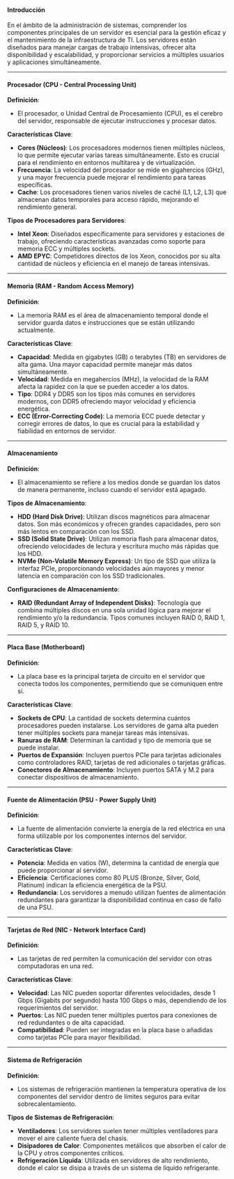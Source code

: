 
#### Introducción

En el ámbito de la administración de sistemas, comprender los componentes principales de un servidor es esencial para la gestión eficaz y el mantenimiento de la infraestructura de TI. Los servidores están diseñados para manejar cargas de trabajo intensivas, ofrecer alta disponibilidad y escalabilidad, y proporcionar servicios a múltiples usuarios y aplicaciones simultáneamente.

---

#### Procesador (CPU - Central Processing Unit)

**Definición**:
- El procesador, o Unidad Central de Procesamiento (CPU), es el cerebro del servidor, responsable de ejecutar instrucciones y procesar datos.

**Características Clave**:
- **Cores (Núcleos)**: Los procesadores modernos tienen múltiples núcleos, lo que permite ejecutar varias tareas simultáneamente. Esto es crucial para el rendimiento en entornos multitarea y de virtualización.
- **Frecuencia**: La velocidad del procesador se mide en gigahercios (GHz), y una mayor frecuencia puede mejorar el rendimiento para tareas específicas.
- **Cache**: Los procesadores tienen varios niveles de caché (L1, L2, L3) que almacenan datos temporales para acceso rápido, mejorando el rendimiento general.

**Tipos de Procesadores para Servidores**:
- **Intel Xeon**: Diseñados específicamente para servidores y estaciones de trabajo, ofreciendo características avanzadas como soporte para memoria ECC y múltiples sockets.
- **AMD EPYC**: Competidores directos de los Xeon, conocidos por su alta cantidad de núcleos y eficiencia en el manejo de tareas intensivas.

---

#### Memoria (RAM - Random Access Memory)

**Definición**:
- La memoria RAM es el área de almacenamiento temporal donde el servidor guarda datos e instrucciones que se están utilizando actualmente.

**Características Clave**:
- **Capacidad**: Medida en gigabytes (GB) o terabytes (TB) en servidores de alta gama. Una mayor capacidad permite manejar más datos simultáneamente.
- **Velocidad**: Medida en megahercios (MHz), la velocidad de la RAM afecta la rapidez con la que se pueden acceder a los datos.
- **Tipo**: DDR4 y DDR5 son los tipos más comunes en servidores modernos, con DDR5 ofreciendo mayor velocidad y eficiencia energética.
- **ECC (Error-Correcting Code)**: La memoria ECC puede detectar y corregir errores de datos, lo que es crucial para la estabilidad y fiabilidad en entornos de servidor.

---

#### Almacenamiento

**Definición**:
- El almacenamiento se refiere a los medios donde se guardan los datos de manera permanente, incluso cuando el servidor está apagado.

**Tipos de Almacenamiento**:
- **HDD (Hard Disk Drive)**: Utilizan discos magnéticos para almacenar datos. Son más económicos y ofrecen grandes capacidades, pero son más lentos en comparación con los SSD.
- **SSD (Solid State Drive)**: Utilizan memoria flash para almacenar datos, ofreciendo velocidades de lectura y escritura mucho más rápidas que los HDD.
- **NVMe (Non-Volatile Memory Express)**: Un tipo de SSD que utiliza la interfaz PCIe, proporcionando velocidades aún mayores y menor latencia en comparación con los SSD tradicionales.

**Configuraciones de Almacenamiento**:
- **RAID (Redundant Array of Independent Disks)**: Tecnología que combina múltiples discos en una sola unidad lógica para mejorar el rendimiento y/o la redundancia. Tipos comunes incluyen RAID 0, RAID 1, RAID 5, y RAID 10.

---

#### Placa Base (Motherboard)

**Definición**:
- La placa base es la principal tarjeta de circuito en el servidor que conecta todos los componentes, permitiendo que se comuniquen entre sí.

**Características Clave**:
- **Sockets de CPU**: La cantidad de sockets determina cuántos procesadores pueden instalarse. Los servidores de gama alta pueden tener múltiples sockets para manejar tareas más intensivas.
- **Ranuras de RAM**: Determinan la cantidad y tipo de memoria que se puede instalar.
- **Puertos de Expansión**: Incluyen puertos PCIe para tarjetas adicionales como controladores RAID, tarjetas de red adicionales o tarjetas gráficas.
- **Conectores de Almacenamiento**: Incluyen puertos SATA y M.2 para conectar dispositivos de almacenamiento.

---

#### Fuente de Alimentación (PSU - Power Supply Unit)

**Definición**:
- La fuente de alimentación convierte la energía de la red eléctrica en una forma utilizable por los componentes internos del servidor.

**Características Clave**:
- **Potencia**: Medida en vatios (W), determina la cantidad de energía que puede proporcionar al servidor.
- **Eficiencia**: Certificaciones como 80 PLUS (Bronze, Silver, Gold, Platinum) indican la eficiencia energética de la PSU.
- **Redundancia**: Los servidores a menudo utilizan fuentes de alimentación redundantes para garantizar la disponibilidad continua en caso de fallo de una PSU.

---

#### Tarjetas de Red (NIC - Network Interface Card)

**Definición**:
- Las tarjetas de red permiten la comunicación del servidor con otras computadoras en una red.

**Características Clave**:
- **Velocidad**: Las NIC pueden soportar diferentes velocidades, desde 1 Gbps (Gigabits por segundo) hasta 100 Gbps o más, dependiendo de los requerimientos del servidor.
- **Puertos**: Las NIC pueden tener múltiples puertos para conexiones de red redundantes o de alta capacidad.
- **Compatibilidad**: Pueden ser integradas en la placa base o añadidas como tarjetas PCIe para mayor flexibilidad.

---

#### Sistema de Refrigeración

**Definición**:
- Los sistemas de refrigeración mantienen la temperatura operativa de los componentes del servidor dentro de límites seguros para evitar sobrecalentamiento.

**Tipos de Sistemas de Refrigeración**:
- **Ventiladores**: Los servidores suelen tener múltiples ventiladores para mover el aire caliente fuera del chasis.
- **Disipadores de Calor**: Componentes metálicos que absorben el calor de la CPU y otros componentes críticos.
- **Refrigeración Líquida**: Utilizada en servidores de alto rendimiento, donde el calor se disipa a través de un sistema de líquido refrigerante.
